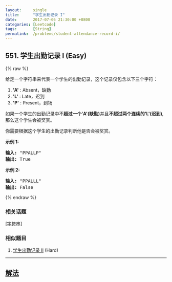 ```yaml
---
layout:     single
title:      "学生出勤记录 I"
date:       2017-07-05 21:30:00 +0800
categories: [Leetcode]
tags:       [String]
permalink:  /problems/student-attendance-record-i/
---
```


## 551. 学生出勤记录 I (Easy)

{% raw %}

<p>给定一个字符串来代表一个学生的出勤记录，这个记录仅包含以下三个字符：</p>

<ol>
	<li><strong>&#39;A&#39;</strong> : Absent，缺勤</li>
	<li><strong>&#39;L&#39;</strong> : Late，迟到</li>
	<li><strong>&#39;P&#39;</strong> : Present，到场</li>
</ol>

<p>如果一个学生的出勤记录中不<strong>超过一个&#39;A&#39;(缺勤)</strong>并且<strong>不超过两个连续的&#39;L&#39;(迟到)</strong>,那么这个学生会被奖赏。</p>

<p>你需要根据这个学生的出勤记录判断他是否会被奖赏。</p>

<p><strong>示例 1:</strong></p>

<pre><strong>输入:</strong> &quot;PPALLP&quot;
<strong>输出:</strong> True
</pre>

<p><strong>示例 2:</strong></p>

<pre><strong>输入:</strong> &quot;PPALLL&quot;
<strong>输出:</strong> False
</pre>

{% endraw %}

### 相关话题
  [[字符串](https://github.com/awesee/leetcode/tree/main/tag/string/README.md)]

### 相似题目
  1. [学生出勤记录 II](/problems/student-attendance-record-ii) (Hard)

---

## [解法](https://github.com/awesee/leetcode/tree/main/problems/student-attendance-record-i)
